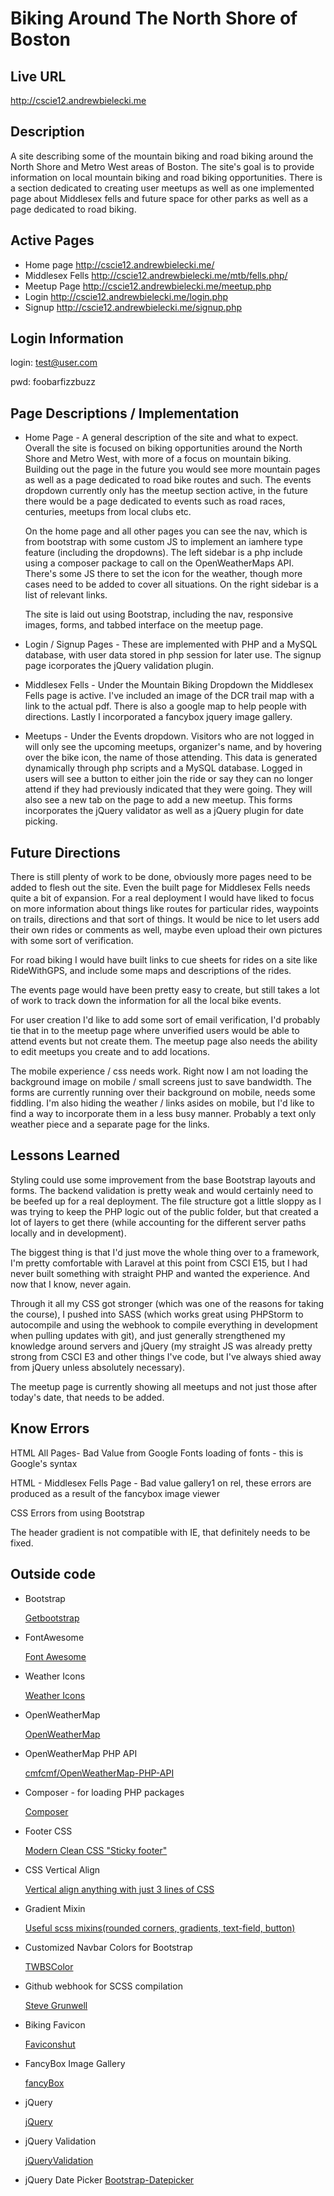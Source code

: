 # Biking Around The North Shore of Boston

## Live URL
<http://cscie12.andrewbielecki.me>

## Description
A site describing some of the mountain biking and road biking around the North Shore and Metro West areas of Boston. The site's goal is to provide information on local mountain biking and 
road biking opportunities. There is a section dedicated to creating user meetups as well as one implemented page about Middlesex fells and future space for other parks as well as a page 
dedicated to road biking.

## Active Pages
*   Home page <http://cscie12.andrewbielecki.me/>
*   Middlesex Fells <http://cscie12.andrewbielecki.me/mtb/fells.php/>
*   Meetup Page <http://cscie12.andrewbielecki.me/meetup.php>
*   Login <http://cscie12.andrewbielecki.me/login.php>
*   Signup <http://cscie12.andrewbielecki.me/signup.php>

## Login Information

login: test@user.com

pwd: foobarfizzbuzz

## Page Descriptions / Implementation
*   Home Page - A general description of the site and what to expect. Overall the site is focused on biking opportunities around the North Shore and Metro West, with more of a 
focus on mountain biking.  Building out the page in the future you would see more mountain pages as well as a page dedicated to road bike routes and such.  The events dropdown currently only 
has the meetup section active, in the future there would be a page dedicated to events such as road races, centuries, meetups from local clubs etc.

    On the home page and all other pages you can see the nav, which is from bootstrap with some custom JS to implement an iamhere type feature (including the dropdowns). The left sidebar is a php 
include using a composer package to call on the OpenWeatherMaps API.  There's some JS there to set the icon for the weather, though more cases need to be added to cover all situations. On 
the right sidebar is a list of relevant links.

    The site is laid out using Bootstrap, including the nav, responsive images, forms, and tabbed interface on the meetup page.

*   Login / Signup Pages - These are implemented with PHP and a MySQL database, with user data stored in php session for later use. The signup page icorporates the jQuery validation plugin.

*   Middlesex Fells - Under the Mountain Biking Dropdown the Middlesex Fells page is active.  I've included an image of the DCR trail map with a link to the actual pdf. There is also a google map 
to help people with directions.  Lastly I incorporated a fancybox jquery image gallery.

*   Meetups - Under the Events dropdown.  Visitors who are not logged in will only see the upcoming meetups, organizer's name, and by hovering over the bike icon, the name of those attending. 
This data is generated dynamically through php scripts and a MySQL database.  Logged in users will see a button to either join the ride or say they can no longer attend if they had previously 
indicated that they were going. They will also see a new tab on the page to add a new meetup. This forms incorporates the jQuery validator as well as a jQuery plugin for date picking. 

## Future Directions
There is still plenty of work to be done, obviously more pages need to be added to flesh out the site. Even the built page for Middlesex Fells needs quite a bit of expansion. For a real 
deployment I would have liked to focus on more information about things like routes for particular rides, waypoints on trails, directions and that sort of things. It would be nice to let 
users add their own rides or comments as well, maybe even upload their own pictures with some sort of verification.

For road biking I would have built links to cue sheets for rides on a site like RideWithGPS, and include some maps and descriptions of the rides.

The events page would have been pretty easy to create, but still takes a lot of work to track down the information for all the local bike events.

For user creation I'd like to add some sort of email verification, I'd probably tie that in to the meetup page where unverified users would be able to attend events but not create them. The 
meetup page also needs the ability to edit meetups you create and to add locations.

The mobile experience / css needs work. Right now I am not loading the background image on mobile / small screens just to save bandwidth.  The forms are currently running over their 
background on mobile, needs some fiddling. I'm also hiding the weather / links asides on mobile, but I'd like to find a way to incorporate them in a less busy manner. Probably a text only 
weather piece and a separate page for the links.

## Lessons Learned
Styling could use some improvement from the base Bootstrap layouts and forms. The backend validation is pretty weak and would certainly need to be beefed up for a real deployment. 
The file structure got a little sloppy as I was trying to keep the PHP logic out of the public folder, but that created a lot of layers to get there (while accounting for the different 
server paths locally and in development).

The biggest thing is that I'd just move the whole thing over to a framework, I'm pretty comfortable with Laravel at this point from CSCI E15, but I had never built something with 
straight PHP and wanted the experience. And now that I know, never again.

Through it all my CSS got stronger (which was one of the reasons for taking the course), I pushed into SASS (which works great using PHPStorm to autocompile and using the webhook to compile
everything in development when pulling updates with git), and just generally strengthened my knowledge around servers and jQuery (my straight JS was already pretty strong from CSCI E3 
and other things I've code, but I've always shied away from jQuery unless absolutely necessary).  

The meetup page is currently showing all meetups and not just those after today's date, that needs to be added. 

## Know Errors

HTML All Pages- Bad Value from Google Fonts loading of fonts - this is Google's syntax

HTML - Middlesex Fells Page - Bad value gallery1 on rel, these errors are produced as a result of the fancybox image viewer

CSS Errors from using Bootstrap

The header gradient is not compatible with IE, that definitely needs to be fixed.

## Outside code

*   Bootstrap

    [Getbootstrap](http://getbootstrap.com/)
    
*   FontAwesome

    [Font Awesome](https://fortawesome.github.io/Font-Awesome/)
    
*   Weather Icons

    [Weather Icons](https://erikflowers.github.io/weather-icons/)
    
*   OpenWeatherMap

    [OpenWeatherMap](http://openweathermap.org/)
    
*   OpenWeatherMap PHP API

    [cmfcmf/OpenWeatherMap-PHP-API](https://github.com/cmfcmf/OpenWeatherMap-PHP-Api)
    
*   Composer - for loading PHP packages

    [Composer](https://getcomposer.org/)

*   Footer CSS

    [Modern Clean CSS "Sticky footer"](http://mystrd.at/modern-clean-css-sticky-footer/)
    
*   CSS Vertical Align

    [Vertical align anything with just 3 lines of CSS](http://zerosixthree.se/vertical-align-anything-with-just-3-lines-of-css/)
    
*   Gradient Mixin

    [Useful scss mixins(rounded corners, gradients, text-field, button)](https://gist.github.com/garyharan/957284)
    
*   Customized Navbar Colors for Bootstrap

    [TWBSColor]( http://work.smarchal.com/twbscolor/)
    
*   Github webhook for SCSS compilation
    
    [Steve Grunwell](https://stevegrunwell.com/blog/automatically-recompile-sass-upon-deployment-using-git-hooks/)
    
*   Biking Favicon

    [Faviconshut](http://www.faviconshut.com)
    
*   FancyBox Image Gallery
    
    [fancyBox](http://fancyapps.com/fancybox/)
    
*   jQuery

    [jQuery](https://jquery.com/)
    
*   jQuery Validation

    [jQueryValidation](https://jqueryvalidation.org/)
    
*   jQuery Date Picker
    [Bootstrap-Datepicker](https://github.com/eternicode/bootstrap-datepicker)
    
    
    
   